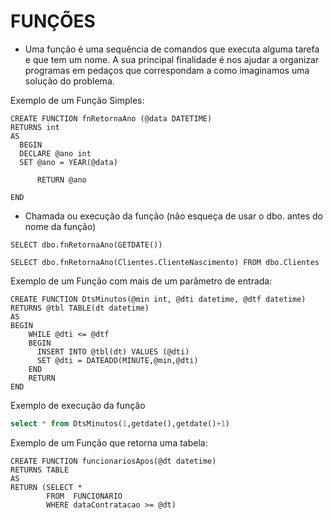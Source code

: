 # FUNÇÕES

* Uma função é uma sequência de comandos que executa alguma tarefa e que tem um nome. A sua principal finalidade é nos ajudar a organizar programas em pedaços que correspondam a como imaginamos uma solução do problema.

Exemplo de um Função Simples:

```
CREATE FUNCTION fnRetornaAno (@data DATETIME)
RETURNS int
AS
  BEGIN
  DECLARE @ano int
  SET @ano = YEAR(@data)

      RETURN @ano

END
```

* Chamada ou execução da função (não esqueça de usar o dbo. antes do nome da função)

```
SELECT dbo.fnRetornaAno(GETDATE())

SELECT dbo.fnRetornaAno(Clientes.ClienteNascimento) FROM dbo.Clientes
```

Exemplo de um Função com mais de um parâmetro de entrada:

```
CREATE FUNCTION DtsMinutos(@min int, @dti datetime, @dtf datetime)
RETURNS @tbl TABLE(dt datetime)
AS
BEGIN
    WHILE @dti <= @dtf
    BEGIN
      INSERT INTO @tbl(dt) VALUES (@dti)
      SET @dti = DATEADD(MINUTE,@min,@dti)
    END      
    RETURN
END
```

Exemplo de execução da função

```sql
select * from DtsMinutos(1,getdate(),getdate()+1)

```

Exemplo de um Função que retorna uma tabela:



```
CREATE FUNCTION funcionariosApos(@dt datetime)
RETURNS TABLE
AS
RETURN (SELECT *
        FROM  FUNCIONARIO
        WHERE dataContratacao >= @dt)
```
